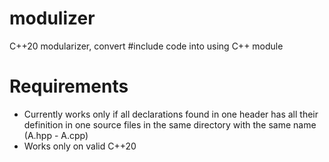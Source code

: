 # modulizer
C++20 modularizer, convert #include code into using C++ module

# Requirements
- Currently works only if all declarations found in one header has all their definition in one source files in the same directory with the same name (A.hpp - A.cpp)
- Works only on valid C++20